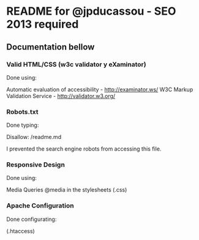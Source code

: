 README for @jpducassou - SEO 2013 required
==============================================================================

Documentation bellow
------------------------------------------------------------------------------

### Valid HTML/CSS (w3c validator y eXaminator)

Done using:

Automatic evaluation of accessibility - http://examinator.ws/
W3C Markup Validation Service - http://validator.w3.org/



### Robots.txt

Done typing:

Disallow: /readme.md 

I prevented the search engine robots from accessing this file.


### Responsive Design 

Done using:

Media Queries @media in the stylesheets (.css)


### Apache Configuration 

Done configurating:

(.htaccess)




